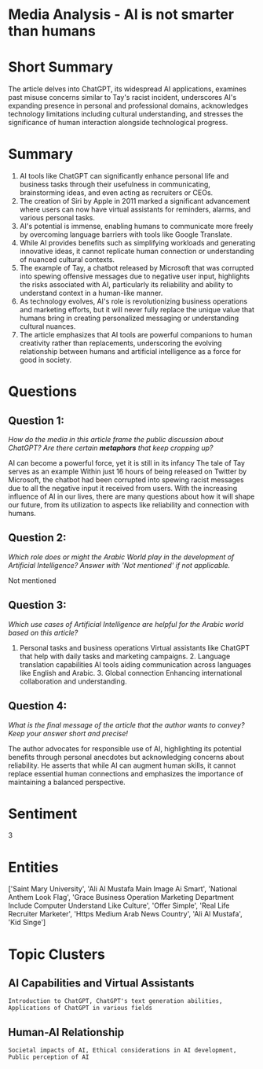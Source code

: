 # Media Analysis - AI is not smarter than humans

# Short Summary
The article delves into ChatGPT, its widespread AI applications, examines past misuse concerns similar to Tay's racist incident, underscores AI's expanding presence in personal and professional domains, acknowledges technology limitations including cultural understanding, and stresses the significance of human interaction alongside technological progress.

# Summary
1. AI tools like ChatGPT can significantly enhance personal life and business tasks through their usefulness in communicating, brainstorming ideas, and even acting as recruiters or CEOs.
2. The creation of Siri by Apple in 2011 marked a significant advancement where users can now have virtual assistants for reminders, alarms, and various personal tasks.
3. AI's potential is immense, enabling humans to communicate more freely by overcoming language barriers with tools like Google Translate.
4. While AI provides benefits such as simplifying workloads and generating innovative ideas, it cannot replicate human connection or understanding of nuanced cultural contexts.
5. The example of Tay, a chatbot released by Microsoft that was corrupted into spewing offensive messages due to negative user input, highlights the risks associated with AI, particularly its reliability and ability to understand context in a human-like manner.
6. As technology evolves, AI's role is revolutionizing business operations and marketing efforts, but it will never fully replace the unique value that humans bring in creating personalized messaging or understanding cultural nuances.
7. The article emphasizes that AI tools are powerful companions to human creativity rather than replacements, underscoring the evolving relationship between humans and artificial intelligence as a force for good in society.

# Questions
## Question 1:
*How do the media in this article frame the public discussion about ChatGPT? Are there certain **metaphors** that keep cropping up?*

AI can become a powerful force, yet it is still in its infancy The tale of Tay serves as an example Within just 16 hours of being released on Twitter by Microsoft, the chatbot had been corrupted into spewing racist messages due to all the negative input it received from users. With the increasing influence of AI in our lives, there are many questions about how it will shape our future, from its utilization to aspects like reliability and connection with humans.
## Question 2:
*Which role does or might the Arabic World play in the development of Artificial Intelligence? Answer with 'Not mentioned' if not applicable.*

Not mentioned
## Question 3:
*Which use cases of Artificial Intelligence are helpful for the Arabic world based on this article?*

1. Personal tasks and business operations Virtual assistants like ChatGPT that help with daily tasks and marketing campaigns. 2. Language translation capabilities AI tools aiding communication across languages like English and Arabic. 3. Global connection Enhancing international collaboration and understanding.
## Question 4:
*What is the final message of the article that the author wants to convey? Keep your answer short and precise!*

The author advocates for responsible use of AI, highlighting its potential benefits through personal anecdotes but acknowledging concerns about reliability. He asserts that while AI can augment human skills, it cannot replace essential human connections and emphasizes the importance of maintaining a balanced perspective.

# Sentiment
3

# Entities
['Saint Mary University', 'Ali Al Mustafa Main Image Ai Smart', 'National Anthem Look Flag', 'Grace Business Operation Marketing Department Include Computer Understand Like Culture', 'Offer Simple', 'Real Life Recruiter Marketer', 'Https Medium Arab News Country', 'Ali Al Mustafa', 'Kid Singe']

# Topic Clusters
## AI Capabilities and Virtual Assistants
	Introduction to ChatGPT, ChatGPT's text generation abilities, Applications of ChatGPT in various fields
## Human-AI Relationship
	Societal impacts of AI, Ethical considerations in AI development, Public perception of AI

